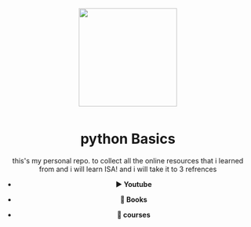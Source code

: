 <div style="text-align: center;"><img src= "https://upload.wikimedia.org/wikipedia/commons/thumb/c/c3/Python-logo-notext.svg/1869px-Python-logo-notext.svg.png" align= "center" width = "200px" style="margin:10px;"></dev>
<h1 align = "center">python Basics</h1>

this's my personal repo. to collect all the online resources that i learned from and i will learn ISA!
and i will take it to 3 refrences 

- **▶️ Youtube**

- **📗 Books**

- **📀 courses**